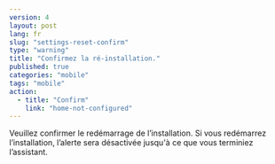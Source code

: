 ```yaml
---
version: 4
layout: post
lang: fr
slug: "settings-reset-confirm"
type: "warning"
title: "Confirmez la ré-installation."
published: true
categories: "mobile"
tags: "mobile"
action:
  - title: "Confirm"
    link: "home-not-configured"
---
```


Veuillez confirmer le redémarrage de l’installation. Si vous redémarrez l’installation, l’alerte sera désactivée jusqu'à ce que vous terminiez l’assistant.

